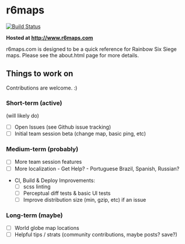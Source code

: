# r6maps
[![Build Status](https://travis-ci.org/capajon/r6maps.svg?branch=master)](https://travis-ci.org/capajon/r6maps)

**Hosted at http://www.r6maps.com**

r6maps.com is designed to be a quick reference for Rainbow Six Siege maps.  Please see the about.html page for more details.

## Things to work on
Contributions are welcome. :)

### Short-term (active)
(will likely do)
- [ ] Open Issues (see Github issue tracking)
- [ ] Initial team session beta (change map, basic ping, etc)

### Medium-term (probably)
- [ ] More team session features
- [ ] More localization - Get Help? - Portuguese Brazil, Spanish, Russian?
- CI, Build & Deploy Improvements:
   - [ ] scss linting
   - [ ] Perceptual diff tests & basic UI tests
   - [ ] Improve distribution size (min, gzip, etc) if an issue

### Long-term (maybe)
- [ ] World globe map locations
- [ ] Helpful tips / strats (community contributions, maybe posts? save?)
